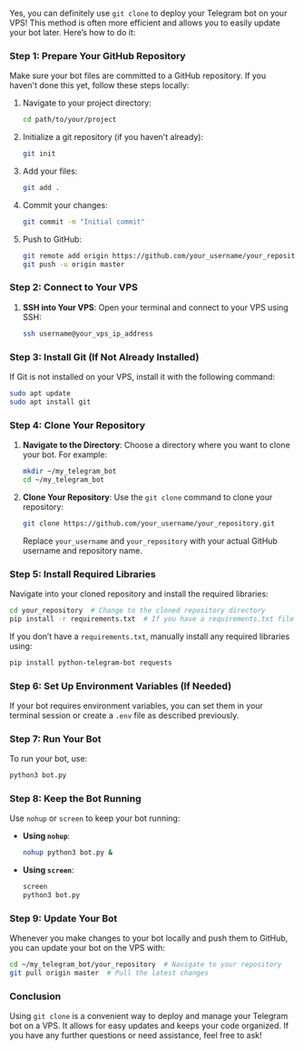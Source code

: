 Yes, you can definitely use `git clone` to deploy your Telegram bot on your VPS! This method is often more efficient and allows you to easily update your bot later. Here’s how to do it:

### Step 1: Prepare Your GitHub Repository
Make sure your bot files are committed to a GitHub repository. If you haven't done this yet, follow these steps locally:

1. Navigate to your project directory:
   ```bash
   cd path/to/your/project
   ```

2. Initialize a git repository (if you haven't already):
   ```bash
   git init
   ```

3. Add your files:
   ```bash
   git add .
   ```

4. Commit your changes:
   ```bash
   git commit -m "Initial commit"
   ```

5. Push to GitHub:
   ```bash
   git remote add origin https://github.com/your_username/your_repository.git
   git push -u origin master
   ```

### Step 2: Connect to Your VPS
1. **SSH into Your VPS**:
   Open your terminal and connect to your VPS using SSH:
   ```bash
   ssh username@your_vps_ip_address
   ```

### Step 3: Install Git (If Not Already Installed)
If Git is not installed on your VPS, install it with the following command:

```bash
sudo apt update
sudo apt install git
```

### Step 4: Clone Your Repository
1. **Navigate to the Directory**:
   Choose a directory where you want to clone your bot. For example:

   ```bash
   mkdir ~/my_telegram_bot
   cd ~/my_telegram_bot
   ```

2. **Clone Your Repository**:
   Use the `git clone` command to clone your repository:

   ```bash
   git clone https://github.com/your_username/your_repository.git
   ```

   Replace `your_username` and `your_repository` with your actual GitHub username and repository name.

### Step 5: Install Required Libraries
Navigate into your cloned repository and install the required libraries:

```bash
cd your_repository  # Change to the cloned repository directory
pip install -r requirements.txt  # If you have a requirements.txt file
```

If you don’t have a `requirements.txt`, manually install any required libraries using:

```bash
pip install python-telegram-bot requests
```

### Step 6: Set Up Environment Variables (If Needed)
If your bot requires environment variables, you can set them in your terminal session or create a `.env` file as described previously.

### Step 7: Run Your Bot
To run your bot, use:

```bash
python3 bot.py
```

### Step 8: Keep the Bot Running
Use `nohup` or `screen` to keep your bot running:

- **Using `nohup`**:
   ```bash
   nohup python3 bot.py &
   ```

- **Using `screen`**:
   ```bash
   screen
   python3 bot.py
   ```

### Step 9: Update Your Bot
Whenever you make changes to your bot locally and push them to GitHub, you can update your bot on the VPS with:

```bash
cd ~/my_telegram_bot/your_repository  # Navigate to your repository
git pull origin master  # Pull the latest changes
```

### Conclusion
Using `git clone` is a convenient way to deploy and manage your Telegram bot on a VPS. It allows for easy updates and keeps your code organized. If you have any further questions or need assistance, feel free to ask!
